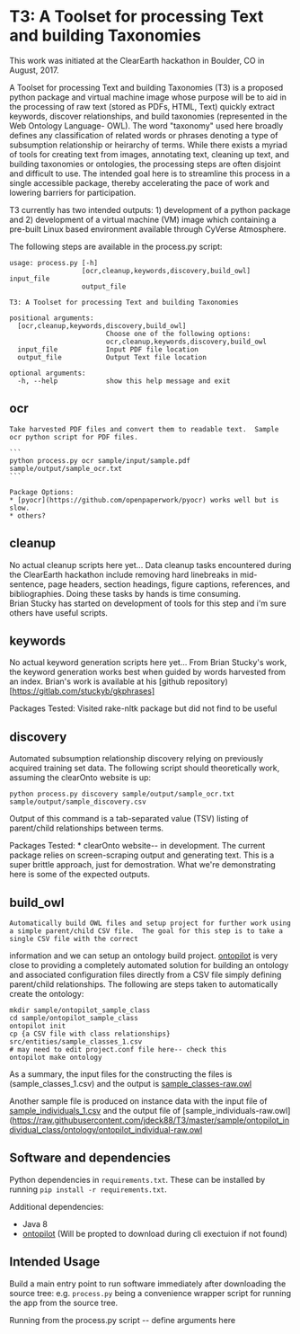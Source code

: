 # T3: A Toolset for processing Text and building Taxonomies

This work was initiated at the ClearEarth hackathon in Boulder, CO in August, 2017.

A Toolset for processing Text and building Taxonomies (T3) is a proposed python package and virtual machine image whose purpose will 
be to aid in the processing of raw text (stored as PDFs, HTML, Text) quickly extract keywords, discover relationships, and build taxonomies (represented in the Web Ontology Language- OWL).  The word "taxonomy" used here broadly defines any classification of related words or phrases denoting a 
type of subsumption relationship or heirarchy of terms.   While there exists a myriad of tools for creating text from images, 
annotating text, cleaning up text, and building taxonomies or ontologies, the processing steps are often disjoint and difficult 
to use.  The intended goal here is to streamline this process in a single accessible package, thereby accelerating the pace of 
work and lowering barriers for participation.  

T3 currently has two intended outputs: 1) development of a python package and 2) development of a virtual machine (VM) image 
which containing a pre-built Linux based environment available through CyVerse Atmosphere. 

The following steps are available in the process.py script:

```
usage: process.py [-h]
                  [ocr,cleanup,keywords,discovery,build_owl] input_file
                  output_file

T3: A Toolset for processing Text and building Taxonomies

positional arguments:
  [ocr,cleanup,keywords,discovery,build_owl]
                        Choose one of the following options:
                        ocr,cleanup,keywords,discovery,build_owl
  input_file            Input PDF file location
  output_file           Output Text file location

optional arguments:
  -h, --help            show this help message and exit
```
   
## ocr
    
    Take harvested PDF files and convert them to readable text.  Sample ocr python script for PDF files.
    
    ```
    python process.py ocr sample/input/sample.pdf sample/output/sample_ocr.txt
    ```

    Package Options:
    * [pyocr](https://github.com/openpaperwork/pyocr) works well but is slow.
    * others?

## cleanup

No actual cleanup scripts here yet...
Data cleanup tasks encountered during the ClearEarth hackathon include removing hard linebreaks in mid-sentence, 
page headers, section headings, figure captions, references, and bibliographies.  Doing these tasks by hands is time consuming.  
Brian Stucky has started on development of tools for this step and i'm sure others have useful scripts.
    
## keywords
   
No actual keyword generation scripts here yet... From Brian Stucky's work, the keyword generation works best when guided by words harvested from an index.  Brian's work is available at his [github repository)[https://gitlab.com/stuckyb/gkphrases]

Packages Tested: Visited rake-nltk package but did not find to be useful

     
## discovery
    
Automated subsumption relationship discovery relying on previously acquired training set data. The following script should theoretically work, assuming the clearOnto website is up:

```
python process.py discovery sample/output/sample_ocr.txt sample/output/sample_discovery.csv 
```
Output of this command is a tab-separated value (TSV) listing of parent/child relationships between terms.

Packages Tested:
     *  clearOnto website-- in development.  The current package relies on screen-scraping output and generating text.  This is a super brittle approach, just for demostration.  What we're demonstrating here is some of the expected outputs.
    
## build_owl

    Automatically build OWL files and setup project for further work using a simple parent/child CSV file.  The goal for this step is to take a single CSV file with the correct
information and we can setup an ontology build project.  [ontopilot](https://github.com/stuckyb/ontopilot) is very close to providing a completely automated solution for building an ontology and 
associated configuration files directly from a CSV file simply defining parent/child relationships.   The following are steps taken to automatically create the ontology:

```
mkdir sample/ontopilot_sample_class
cd sample/ontopilot_sample_class
ontopilot init
cp {a CSV file with class relationships} src/entities/sample_classes_1.csv
# may need to edit project.conf file here-- check this
ontopilot make ontology
```

As a summary, the input files for the constructing the files is (sample_classes_1.csv) and the output is [sample_classes-raw.owl](https://raw.githubusercontent.com/jdeck88/T3/master/sample/ontopilot_sample_class/ontology/sample_classes-raw.owl) 

Another sample file is produced on instance data with the input file of [sample_individuals_1.csv](https://github.com/jdeck88/T3/blob/master/sample/ontopilot_individual_class/src/entities/sample_individuals_1.csv) and the output file of [sample_individuals-raw.owl](https://raw.githubusercontent.com/jdeck88/T3/master/sample/ontopilot_individual_class/ontology/ontopilot_individual-raw.owl

    
## Software and dependencies

Python dependencies in `requirements.txt`. These can be installed by running `pip install -r requirements.txt`.

Additional dependencies:

* Java 8
* [ontopilot](https://github.com/stuckyb/ontopilot) (Will be propted to download during cli exectuion if not found)

## Intended Usage
Build a main entry point to run software immediately after downloading the source tree: e.g. `process.py` being a convenience wrapper 
script for running the app from the source tree.

Running from the process.py script -- define arguments here
